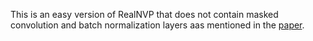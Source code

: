 This is an easy version of RealNVP that does not contain masked convolution and batch normalization layers aas mentioned in the [paper](https://arxiv.org/abs/1605.08803). 
